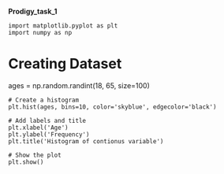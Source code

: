 **Prodigy_task_1**

```Import_library
import matplotlib.pyplot as plt
import numpy as np

```
# Creating Dataset
ages = np.random.randint(18, 65, size=100)

```
# Create a histogram
plt.hist(ages, bins=10, color='skyblue', edgecolor='black')

# Add labels and title
plt.xlabel('Age')
plt.ylabel('Frequency')
plt.title('Histogram of contionus variable')

# Show the plot
plt.show()
